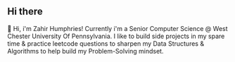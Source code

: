 ## Hi there 

👋 Hi, i'm Zahir Humphries! Currently i'm a Senior Computer Science @ West Chester University Of Pennsylvania. I like to build side projects in my spare time & practice leetcode questions to sharpen my Data Structures & Algorithms to help build my Problem-Solving mindset. 







<!--
**Curlyheadedblackboy/Curlyheadedblackboy** is a ✨ _special_ ✨ repository because its `README.md` (this file) appears on your GitHub profile.

Here are some ideas to get you started:

- 🔭 I’m currently working on ...
- 🌱 I’m currently learning  Data Structures & Algorithms...
- 👯 I’m looking to collaborate on ...
- 🤔 I’m looking for help with ...
- 💬 Ask me about ...
- 📫 How to reach me: humphrieszahir4@gmail.com...
- 😄 Pronouns: ...
- ⚡ Fun fact: ...
-->
